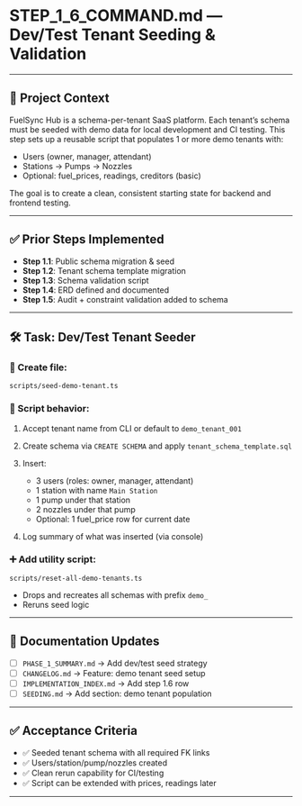 # STEP\_1\_6\_COMMAND.md — Dev/Test Tenant Seeding & Validation

---

## 🧠 Project Context

FuelSync Hub is a schema-per-tenant SaaS platform. Each tenant’s schema must be seeded with demo data for local development and CI testing. This step sets up a reusable script that populates 1 or more demo tenants with:

* Users (owner, manager, attendant)
* Stations → Pumps → Nozzles
* Optional: fuel\_prices, readings, creditors (basic)

The goal is to create a clean, consistent starting state for backend and frontend testing.

---

## ✅ Prior Steps Implemented

* **Step 1.1**: Public schema migration & seed
* **Step 1.2**: Tenant schema template migration
* **Step 1.3**: Schema validation script
* **Step 1.4**: ERD defined and documented
* **Step 1.5**: Audit + constraint validation added to schema

---

## 🛠 Task: Dev/Test Tenant Seeder

### 📂 Create file:

`scripts/seed-demo-tenant.ts`

### 🔧 Script behavior:

1. Accept tenant name from CLI or default to `demo_tenant_001`
2. Create schema via `CREATE SCHEMA` and apply `tenant_schema_template.sql`
3. Insert:

   * 3 users (roles: owner, manager, attendant)
   * 1 station with name `Main Station`
   * 1 pump under that station
   * 2 nozzles under that pump
   * Optional: 1 fuel\_price row for current date
4. Log summary of what was inserted (via console)

### ➕ Add utility script:

`scripts/reset-all-demo-tenants.ts`

* Drops and recreates all schemas with prefix `demo_`
* Reruns seed logic

---

## 📓 Documentation Updates

* [ ] `PHASE_1_SUMMARY.md` → Add dev/test seed strategy
* [ ] `CHANGELOG.md` → Feature: demo tenant seed setup
* [ ] `IMPLEMENTATION_INDEX.md` → Add step 1.6 row
* [ ] `SEEDING.md` → Add section: demo tenant population

---

## ✅ Acceptance Criteria

* ✅ Seeded tenant schema with all required FK links
* ✅ Users/station/pump/nozzles created
* ✅ Clean rerun capability for CI/testing
* ✅ Script can be extended with prices, readings later

---

